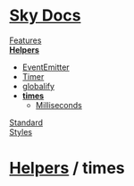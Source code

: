 <!--- This times was auto-generated using "npx sky readme build" --> 

# [Sky Docs](/README.md)

[Features](../../features/Features.md)   
**[Helpers](../../helpers/Helpers.md)**   
* [EventEmitter](../../helpers/EventEmitter/EventEmitter.md)
* [Timer](../../helpers/Timer/Timer.md)
* [globalify](../../helpers/globalify/globalify.md)
* **[times](../../helpers/times/times.md)**  
   * [Milliseconds](../../helpers/times/milliseconds/Milliseconds.md)
  
[Standard](../../standard/Standard.md)   
[Styles](../../styles/Styles.md)   

# [Helpers](../../helpers/Helpers.md) / times